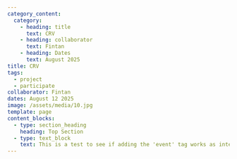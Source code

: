 ```yaml
---
category_content:
  category:
    - heading: title
      text: CRV
    - heading: collaborator
      text: Fintan
    - heading: Dates
      text: August 2025
title: CRV
tags:
  - project
  - participate
collaborator: Fintan
dates: August 12 2025
image: /assets/media/10.jpg
template: page
content_blocks:
  - type: section_heading
    heading: Top Section
  - type: text_block
    text: This is a test to see if adding the 'event' tag works as intended
---
```

